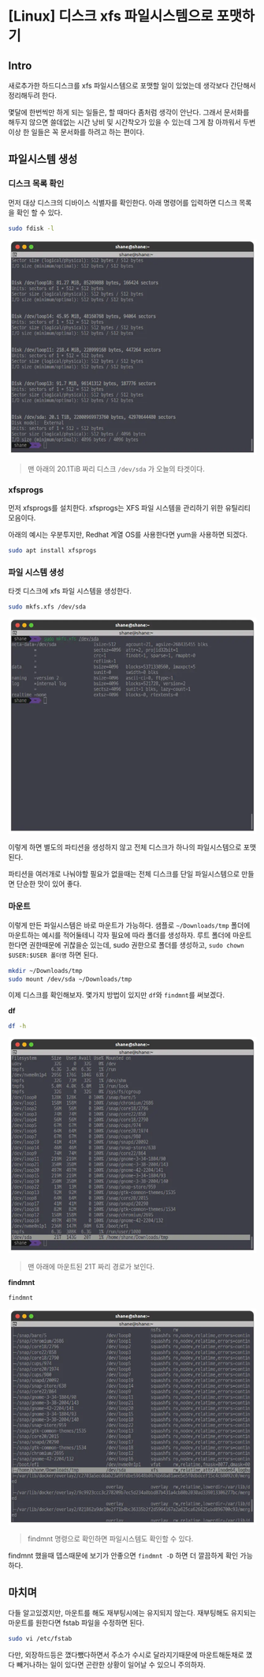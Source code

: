 # [Linux] 디스크 xfs 파일시스템으로 포맷하기

## Intro

새로추가한 하드디스크를 xfs 파일시스템으로 포맷할 일이 있었는데 생각보다 간단해서 정리해두려 한다. 

몇달에 한번씩만 하게 되는 일들은, 할 때마다 좀처럼 생각이 안난다. 그래서 문서화를 해두지 않으면 쓸데없는 시간 낭비 및 시간착오가 있을 수 있는데 그게 참 아까워서 두번이상 한 일들은 꼭 문서화를 하려고 하는 편이다.

## 파일시스템 생성

### 디스크 목록 확인

먼저 대상 디스크의 디바이스 식별자를 확인한다. 아래 명령어를 입력하면 디스크 목록을 확인 할 수 있다.

```bash
sudo fdisk -l
```

![image-20231204094001948](https://raw.githubusercontent.com/ShanePark/mdblog/main/OS/linux/xfs.assets/1.webp)

> 맨 아래의 20.1TiB 짜리 디스크 `/dev/sda` 가 오늘의 타겟이다.

### xfsprogs

먼저 xfsprogs를 설치한다. xfsprogs는 XFS 파일 시스템을 관리하기 위한 유틸리티 모음이다.

아래의 예시는 우분투지만, Redhat 계열 OS를 사용한다면 yum을 사용하면 되겠다.

```bash
sudo apt install xfsprogs
```

### 파일 시스템 생성

타겟 디스크에 xfs 파일 시스템을 생성한다.

```bash
sudo mkfs.xfs /dev/sda
```

![image-20231204094221833](https://raw.githubusercontent.com/ShanePark/mdblog/main/OS/linux/xfs.assets/2.webp)

이렇게 하면 별도의 파티션을 생성하지 않고 전체 디스크가 하나의 파일시스템으로 포맷된다. 

파티션을 여러개로 나눠야할 필요가 없을때는 전체 디스크를 단일 파일시스템으로 만들면 단순한 맛이 있어 좋다.

### 마운트

이렇게 만든 파일시스템은 바로 마운트가 가능하다. 샘플로 `~/Downloads/tmp` 폴더에 마운트하는 예시를 적어둘테니 각자 필요에 따라 폴더를 생성하자. 루트 폴더에 마운트한다면 권한때문에 귀찮을순 있는데, sudo 권한으로 폴더를 생성하고, `sudo chown $USER:$USER 폴더명` 하면 된다.

```bash
mkdir ~/Downloads/tmp 
sudo mount /dev/sda ~/Downloads/tmp 
```

이제 디스크를 확인해보자. 몇가지 방법이 있지만 `df`와 `findmnt`를 써보겠다.

**df**

```bash
df -h
```

![image-20231204094437987](https://raw.githubusercontent.com/ShanePark/mdblog/main/OS/linux/xfs.assets/4.webp)

> 맨 아래에 마운트된 21T 짜리 경로가 보인다.

**findmnt**

```bash
findmnt
```

![image-20231204094420979](https://raw.githubusercontent.com/ShanePark/mdblog/main/OS/linux/xfs.assets/3.webp)

> findmnt 명령으로 확인하면 파일시스템도 확인할 수 있다.

findmnt 했을때 뎁스때문에 보기가 안좋으면 `findmnt -D` 하면 더 깔끔하게 확인 가능하다.

## 마치며

다들 알고있겠지만, 마운트를 해도 재부팅시에는 유지되지 않는다. 재부팅해도 유지되는 마운트를 원한다면 fstab 파일을 수정하면 된다.

```bash
sudo vi /etc/fstab
```

다만, 외장하드등은 꼈다뺐다하면서 주소가 수시로 달라지기때문에 마운트해둔채로 꼈다 빼거나하는 일이 있다면 곤란한 상황이 일어날 수 있으니 주의하자.